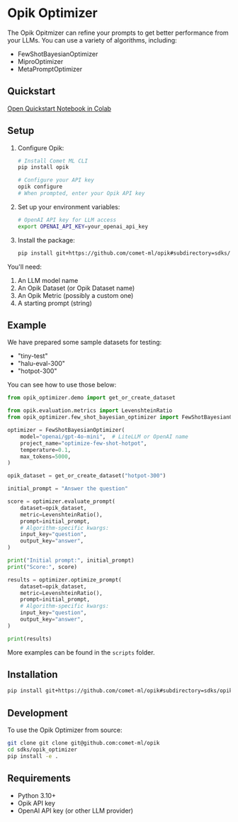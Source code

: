 # Opik Optimizer

The Opik Opitmizer can refine your prompts to get better performance
from your LLMs. You can use a variety of algorithms, including:

* FewShotBayesianOptimizer
* MiproOptimizer
* MetaPromptOptimizer

## Quickstart


[Open Quickstart Notebook in Colab](https://colab.research.google.com/github/comet-ml/opik/blob/main/sdks/opik_optimizer/notebooks/OpikOptimizerIntro.ipynb)


## Setup

1. Configure Opik:
   ```bash
   # Install Comet ML CLI
   pip install opik

   # Configure your API key
   opik configure
   # When prompted, enter your Opik API key
   ```

2. Set up your environment variables:
   ```bash
   # OpenAI API key for LLM access
   export OPENAI_API_KEY=your_openai_api_key
   ```

3. Install the package:
   ```bash
   pip install git+https://github.com/comet-ml/opik#subdirectory=sdks/opik_optimizer
   ```

You'll need:

1. An LLM model name
2. An Opik Dataset (or Opik Dataset name)
3. An Opik Metric (possibly a custom one)
4. A starting prompt (string)

## Example

We have prepared some sample datasets for testing:

* "tiny-test"
* "halu-eval-300"
* "hotpot-300"

You can see how to use those below:

```python
from opik_optimizer.demo import get_or_create_dataset

from opik.evaluation.metrics import LevenshteinRatio
from opik_optimizer.few_shot_bayesian_optimizer import FewShotBayesianOptimizer

optimizer = FewShotBayesianOptimizer(
    model="openai/gpt-4o-mini",  # LiteLLM or OpenAI name
    project_name="optimize-few-shot-hotpot",
    temperature=0.1,
    max_tokens=5000,
)

opik_dataset = get_or_create_dataset("hotpot-300")

initial_prompt = "Answer the question"

score = optimizer.evaluate_prompt(
    dataset=opik_dataset,
    metric=LevenshteinRatio(),
    prompt=initial_prompt,
    # Algorithm-specific kwargs:
    input_key="question",
    output_key="answer",
)

print("Initial prompt:", initial_prompt)
print("Score:", score)

results = optimizer.optimize_prompt(
    dataset=opik_dataset,
    metric=LevenshteinRatio(),
    prompt=initial_prompt,
    # Algorithm-specific kwargs:
    input_key="question",
    output_key="answer",
)

print(results)
```

More examples can be found in the `scripts` folder.

## Installation

```bash
pip install git+https://github.com/comet-ml/opik#subdirectory=sdks/opik_optimizer
```

## Development

To use the Opik Optimizer from source:

```bash
git clone git clone git@github.com:comet-ml/opik
cd sdks/opik_optimizer
pip install -e .
```

## Requirements

- Python 3.10+
- Opik API key
- OpenAI API key (or other LLM provider)
